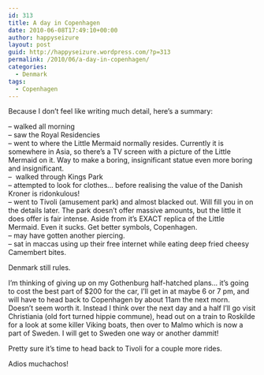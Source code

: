 ```yaml
---
id: 313
title: A day in Copenhagen
date: 2010-06-08T17:49:10+00:00
author: happyseizure
layout: post
guid: http://happyseizure.wordpress.com/?p=313
permalink: /2010/06/a-day-in-copenhagen/
categories:
  - Denmark
tags:
  - Copenhagen
---
```

Because I don&#8217;t feel like writing much detail, here&#8217;s a summary:

&#8211; walked all morning  
&#8211; saw the Royal Residencies  
&#8211; went to where the Little Mermaid normally resides. Currently it is somewhere in Asia, so there&#8217;s a TV screen with a picture of the Little Mermaid on it. Way to make a boring, insignificant statue even more boring and insignificant.  
&#8211;  walked through Kings Park  
&#8211; attempted to look for clothes&#8230; before realising the value of the Danish Kroner is ridonkulous!  
&#8211; went to Tivoli (amusement park) and almost blacked out. Will fill you in on the details later. The park doesn&#8217;t offer massive amounts, but the little it does offer is fair intense. Aside from it&#8217;s EXACT replica of the Little Mermaid. Even it sucks. Get better symbols, Copenhagen.  
&#8211; may have gotten another piercing.  
&#8211; sat in maccas using up their free internet while eating deep fried cheesy Camembert bites.

Denmark still rules.

I&#8217;m thinking of giving up on my Gothenburg half-hatched plans&#8230; it&#8217;s going to cost the best part of $200 for the car, I&#8217;ll get in at maybe 6 or 7 pm, and will have to head back to Copenhagen by about 11am the next morn. Doesn&#8217;t seem worth it. Instead I think over the next day and a half I&#8217;ll go visit Christiania (old fort turned hippie commune), head out on a train to Roskilde for a look at some killer Viking boats, then over to Malmo which is now a part of Sweden. I will get to Sweden one way or another dammit!

Pretty sure it&#8217;s time to head back to Tivoli for a couple more rides.

Adios muchachos!